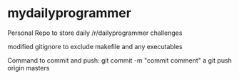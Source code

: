 mydailyprogrammer
=================

Personal Repo to store daily /r/dailyprogrammer challenges

modified gitignore to exclude makefile and any executables

Command to commit and push: 
git commit -m "commit comment" a
git push origin masters

